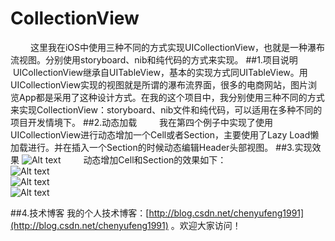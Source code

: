 # CollectionView
&emsp;&emsp;&nbsp;这里我在iOS中使用三种不同的方式实现UICollectionView，也就是一种瀑布流视图。分别使用storyboard、nib和纯代码的方式来实现。
##1.项目说明
&emsp;&emsp;&nbsp;UICollectionView继承自UITableView，基本的实现方式同UITableView。用UICollectionView实现的视图就是所谓的瀑布流界面，很多的电商网站，图片浏览App都是采用了这种设计方式。在我的这个项目中，我分别使用三种不同的方式来实现CollectionView：storyboard、nib文件和纯代码，可以适用在多种不同的项目开发情境下。
##2.动态加载
&emsp;&emsp;&nbsp;我在第四个例子中实现了使用UICollectionView进行动态增加一个Cell或者Section，主要使用了Lazy Load懒加载进行。并在插入一个Section的时候动态编辑Header头部视图。
##3.实现效果
![Alt text](https://github.com/chenyufeng1991/CollectionView/raw/master/Screenshots/1.png)
&emsp;&emsp;&nbsp;动态增加Cell和Section的效果如下：</br>
![Alt text](https://github.com/chenyufeng1991/CollectionView/raw/master/Screenshots/2.png)
</br>
![Alt text](https://github.com/chenyufeng1991/CollectionView/raw/master/Screenshots/3.png)
</br>
![Alt text](https://github.com/chenyufeng1991/CollectionView/raw/master/Screenshots/4.png)



##4.技术博客
我的个人技术博客：[http://blog.csdn.net/chenyufeng1991](http://blog.csdn.net/chenyufeng1991) 。欢迎大家访问！